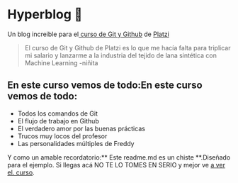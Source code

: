 # Hyperblog 💚
Un blog increible para el[ curso de Git y Github](https://platzi.com/cursos/git-github/ " curso de Git y Github") de [Platzi](https://platzi.com/ "Platzi")
>El curso de Git y Github de Platzi es lo que me hacía falta para triplicar mi
salario y lanzarme a la industria del tejido de lana sintética con Machine Learning
>-niñita
## En este curso vemos de todo:En este curso vemos de todo:
* Todos los comandos de Git
* El flujo de trabajo en Github
* El verdadero amor por las buenas prácticas
* Trucos muy locos del profesor
* Las personalidades múltiples de Freddy

Y como un amable recordatorio:** Este readme.md es un chiste **.Diseñado
para el ejemplo. Si llegas acá NO TE LO TOMES EN SERIO y mejor ve [a ver el.
curso](https://platzi.com/cursos/git-github/ "a ver el curso").